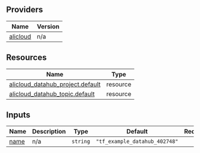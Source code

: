 <!-- BEGIN_TF_DOCS -->
## Providers

| Name | Version |
|------|---------|
| <a name="provider_alicloud"></a> [alicloud](#provider\_alicloud) | n/a |

## Resources

| Name | Type |
|------|------|
| [alicloud_datahub_project.default](https://registry.terraform.io/providers/hashicorp/alicloud/latest/docs/resources/datahub_project) | resource |
| [alicloud_datahub_topic.default](https://registry.terraform.io/providers/hashicorp/alicloud/latest/docs/resources/datahub_topic) | resource |

## Inputs

| Name | Description | Type | Default | Required |
|------|-------------|------|---------|:--------:|
| <a name="input_name"></a> [name](#input\_name) | n/a | `string` | `"tf_example_datahub_402748"` | no |
<!-- END_TF_DOCS -->    